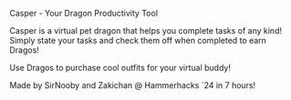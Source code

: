 Casper - Your Dragon Productivity Tool

Casper is a virtual pet dragon that helps you complete tasks of any kind! Simply state your tasks and check them off when completed to earn Dragos!

Use Dragos to purchase cool outfits for your virtual buddy!

Made by SirNooby and Zakichan @ Hammerhacks `24 in 7 hours!
